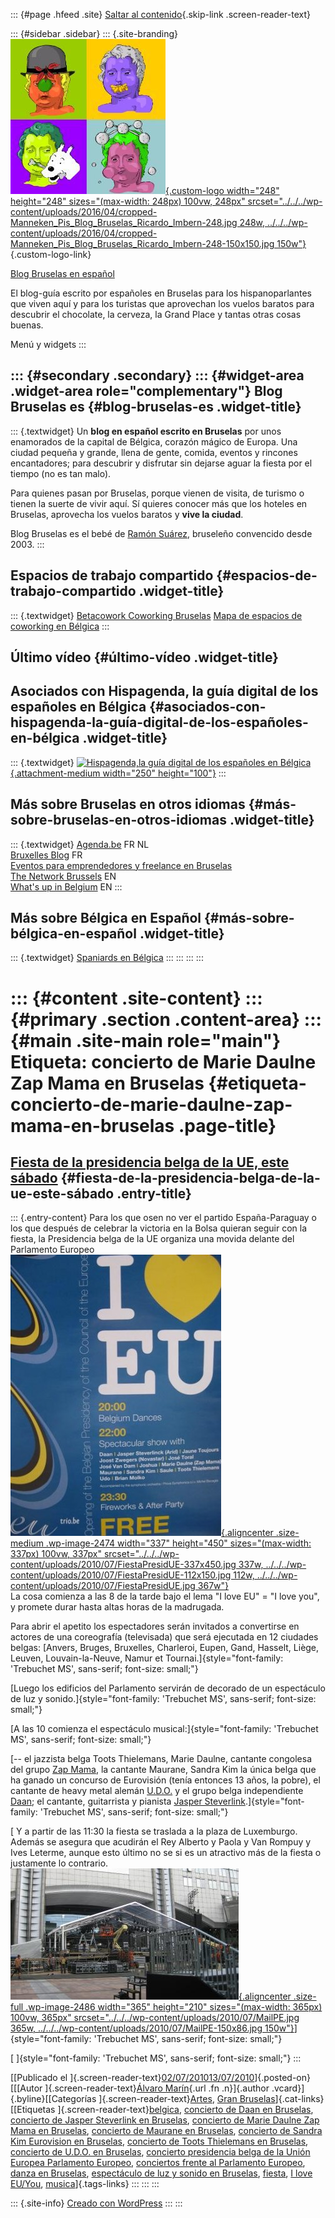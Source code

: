 ::: {#page .hfeed .site}
[Saltar al contenido](index.html#content){.skip-link
.screen-reader-text}

::: {#sidebar .sidebar}
::: {.site-branding}
[![](../../../wp-content/uploads/2016/04/cropped-Manneken_Pis_Blog_Bruselas_Ricardo_Imbern-248.jpg){.custom-logo
width="248" height="248" sizes="(max-width: 248px) 100vw, 248px"
srcset="../../../wp-content/uploads/2016/04/cropped-Manneken_Pis_Blog_Bruselas_Ricardo_Imbern-248.jpg 248w, ../../../wp-content/uploads/2016/04/cropped-Manneken_Pis_Blog_Bruselas_Ricardo_Imbern-248-150x150.jpg 150w"}](../../../index.html){.custom-logo-link}

[Blog Bruselas en español](../../../index.html)

El blog-guía escrito por españoles en Bruselas para los hispanoparlantes
que viven aquí y para los turistas que aprovechan los vuelos baratos
para descubrir el chocolate, la cerveza, la Grand Place y tantas otras
cosas buenas.

Menú y widgets
:::

::: {#secondary .secondary}
::: {#widget-area .widget-area role="complementary"}
Blog Bruselas es {#blog-bruselas-es .widget-title}
----------------

::: {.textwidget}
Un **blog en español escrito en Bruselas** por unos enamorados de la
capital de Bélgica, corazón mágico de Europa. Una ciudad pequeña y
grande, llena de gente, comida, eventos y rincones encantadores; para
descubrir y disfrutar sin dejarse aguar la fiesta por el tiempo (no es
tan malo).

Para quienes pasan por Bruselas, porque vienen de visita, de turismo o
tienen la suerte de vivir aquí. Sí quieres conocer más que los hoteles
en Bruselas, aprovecha los vuelos baratos y **vive la ciudad**.

Blog Bruselas es el bebé de [Ramón Suárez](http://www.ramonsuarez.com),
bruseleño convencido desde 2003.
:::

Espacios de trabajo compartido {#espacios-de-trabajo-compartido .widget-title}
------------------------------

::: {.textwidget}
[Betacowork Coworking Bruselas](http://www.betacowork.com) [Mapa de
espacios de coworking en Bélgica](http://coworkingbelgium.com)
:::

Último vídeo {#último-vídeo .widget-title}
------------

Asociados con Hispagenda, la guía digital de los españoles en Bélgica {#asociados-con-hispagenda-la-guía-digital-de-los-españoles-en-bélgica .widget-title}
---------------------------------------------------------------------

::: {.textwidget}
[![Hispagenda,la guía digital de los españoles en
Bélgica](../../../wp-content/uploads/2010/04/Hispagenda-250px.gif "Hispagenda, la guía digital de los españoles en Bélgica"){.attachment-medium
width="250" height="100"}](http://www.hispagenda.com)
:::

Más sobre Bruselas en otros idiomas {#más-sobre-bruselas-en-otros-idiomas .widget-title}
-----------------------------------

::: {.textwidget}
[Agenda.be](http://www.agenda.be) FR NL\
[Bruxelles Blog](http://www.bxlblog.be/) FR\
[Eventos para emprendedores y freelance en
Bruselas](http://www.betacowork.com/events/)\
[The Network
Brussels](http://groups.yahoo.com/group/TheNetworkBrussels/) EN\
[What\'s up in Belgium](http://www.whatsupin.be/) EN
:::

Más sobre Bélgica en Español {#más-sobre-bélgica-en-español .widget-title}
----------------------------

::: {.textwidget}
[Spaniards en Bélgica](http://www.spaniards.es/paises/belgica)
:::
:::
:::
:::

::: {#content .site-content}
::: {#primary .section .content-area}
::: {#main .site-main role="main"}
Etiqueta: concierto de Marie Daulne Zap Mama en Bruselas {#etiqueta-concierto-de-marie-daulne-zap-mama-en-bruselas .page-title}
========================================================

[Fiesta de la presidencia belga de la UE, este sábado](../../../index.html?p=2455) {#fiesta-de-la-presidencia-belga-de-la-ue-este-sábado .entry-title}
----------------------------------------------------------------------------------

::: {.entry-content}
Para los que osen no ver el partido España-Paraguay o los que después de
celebrar la victoria en la Bolsa quieran seguir con la fiesta, la
Presidencia belga de la UE organiza una movida delante del Parlamento
Europeo\
[![](../../../wp-content/uploads/2010/07/FiestaPresidUE-337x450.jpg){.aligncenter
.size-medium .wp-image-2474 width="337" height="450"
sizes="(max-width: 337px) 100vw, 337px"
srcset="../../../wp-content/uploads/2010/07/FiestaPresidUE-337x450.jpg 337w, ../../../wp-content/uploads/2010/07/FiestaPresidUE-112x150.jpg 112w, ../../../wp-content/uploads/2010/07/FiestaPresidUE.jpg 367w"}](http://www.blogbruselas.com/2010/07/fiesta-de-la-presidencia-belga-de-la-ue-este-sabado.html/fiestapresidue)\
La cosa comienza a las 8 de la tarde bajo el lema "I love EU" = "I love
you", y promete durar hasta altas horas de la madrugada.

Para abrir el apetito los espectadores serán invitados a convertirse en
actores de una coreografía (televisada) que será ejecutada en 12
ciudades belgas: [Anvers, Bruges, Bruxelles, Charleroi, Eupen, Gand,
Hasselt, Liège, Leuven, Louvain-la-Neuve, Namur et
Tournai.]{style="font-family: 'Trebuchet MS', sans-serif; font-size: small;"}

[Luego los edificios del Parlamento servirán de decorado de un
espectáculo de luz y
sonido.]{style="font-family: 'Trebuchet MS', sans-serif; font-size: small;"}

[A las 10 comienza el espectáculo
musical:]{style="font-family: 'Trebuchet MS', sans-serif; font-size: small;"}

[-- el jazzista belga Toots Thielemans, Marie Daulne, cantante congolesa
del grupo [Zap Mama](http://www.youtube.com/watch?v=VxkbipVwZv4), la
cantante Maurane, Sandra Kim la única belga que ha ganado un concurso de
Eurovisión (tenía entonces 13 años, la pobre), el cantante de heavy
metal alemán [U.D.O.](http://www.youtube.com/watch?v=HpB_5fRq730) y el
grupo belga independiente
[Daan](http://www.youtube.com/watch?v=WjNUJSuV42k); el cantante,
guitarrista y pianista [Jasper
Steverlink](http://www.youtube.com/watch?v=fNQahTd2IT8&feature=related).]{style="font-family: 'Trebuchet MS', sans-serif; font-size: small;"}

[ Y a partir de las 11:30 la fiesta se traslada a la plaza de
Luxemburgo. Además se asegura que acudirán el Rey Alberto y Paola y Van
Rompuy y Ives Leterme, aunque esto último no se si es un atractivo más
de la fiesta o justamente lo contrario.\
[![](../../../wp-content/uploads/2010/07/MailPE.jpg){.aligncenter
.size-full .wp-image-2486 width="365" height="210"
sizes="(max-width: 365px) 100vw, 365px"
srcset="../../../wp-content/uploads/2010/07/MailPE.jpg 365w, ../../../wp-content/uploads/2010/07/MailPE-150x86.jpg 150w"}](http://www.blogbruselas.com/2010/07/fiesta-de-la-presidencia-belga-de-la-ue-este-sabado.html/mailpe)]{style="font-family: 'Trebuchet MS', sans-serif; font-size: small;"}

[ ]{style="font-family: 'Trebuchet MS', sans-serif; font-size: small;"}
:::

[[Publicado el
]{.screen-reader-text}[02/07/201013/07/2010](../../../index.html?p=2455)]{.posted-on}[[[Autor
]{.screen-reader-text}[Álvaro Marín](../../../index.html?author=4){.url
.fn .n}]{.author .vcard}]{.byline}[[Categorías
]{.screen-reader-text}[Artes](../../category/artes/index.html), [Gran
Bruselas](../../category/gran-bruselas/index.html)]{.cat-links}[[Etiquetas
]{.screen-reader-text}[belgica](../belgica/index.html), [concierto de
Daan en Bruselas](../concierto-de-daan-en-bruselas/index.html),
[concierto de Jasper Steverlink en
Bruselas](../concierto-de-jasper-steverlink-en-bruselas/index.html),
[concierto de Marie Daulne Zap Mama en Bruselas](index.html), [concierto
de Maurane en Bruselas](../concierto-de-maurane-en-bruselas/index.html),
[concierto de Sandra Kim Eurovision en
Bruselas](../concierto-de-sandra-kim-eurovision-en-bruselas/index.html),
[concierto de Toots Thielemans en
Bruselas](../concierto-de-toots-thielemans-en-bruselas/index.html),
[concierto de U.D.O. en
Bruselas](../concierto-de-u-d-o-en-bruselas/index.html), [concierto
presidencia belga de la Unión Europea Parlamento
Europeo](../concierto-presidencia-belga-de-la-union-europea-parlamento-europeo/index.html),
[conciertos frente al Parlamento
Europeo](../conciertos-frente-al-parlamento-europeo/index.html), [danza
en Bruselas](../danza-en-bruselas/index.html), [espectáculo de luz y
sonido en
Bruselas](../espectaculo-de-luz-y-sonido-en-bruselas/index.html),
[fiesta](../fiesta/index.html), [I love
EU/You](../i-love-euyou/index.html),
[musica](../musica/index.html)]{.tags-links}
:::
:::
:::

::: {.site-info}
[Creado con WordPress](https://es.wordpress.org/)
:::
:::
